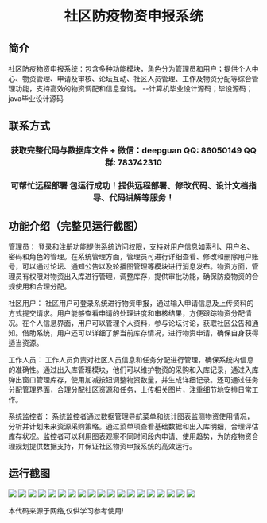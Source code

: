 <p><h1 align="center">社区防疫物资申报系统</h1></p>

## 简介
社区防疫物资申报系统：包含多种功能模块，角色分为管理员和用户；提供个人中心、物资管理、申请及审核、论坛互动、社区人员管理、工作及物资分配等综合管理功能，支持高效的物资调配和信息查询。    --计算机毕业设计源码；毕设源码；java毕业设计源码


## 联系方式
<p><h3 align="center">获取完整代码与数据库文件 + 微信：deepguan QQ: 86050149 QQ群: 783742310</h3></p>
<p><h3 align="center">可帮忙远程部署 包运行成功！提供远程部署、修改代码、设计文档指导、代码讲解等服务！</h3></p>

## 功能介绍（完整见运行截图）
管理员： 登录和注册功能提供系统访问权限，支持对用户信息如索引、用户名、密码和角色的管理。在系统管理方面，管理员可进行详细查看、修改和删除用户账号，可以通过论坛、通知公告以及轮播图管理等模块进行消息发布。物资方面，管理员有权限对物资出入库进行管理，调整库存，提供审批功能，确保防疫物资的合规使用和合理分配。

社区用户： 社区用户可登录系统进行物资申报，通过输入申请信息及上传资料的方式提交请求。用户能够查看申请的处理进度和审核结果，方便跟踪物资分配情况。在个人信息界面，用户可以管理个人资料，参与论坛讨论，获取社区公告和通知。借助系统，用户还可以详细了解当前库存情况，进行物资申请，确保自身获得适当资源。

工作人员： 工作人员负责对社区人员信息和任务分配进行管理，确保系统内信息的准确性。通过出入库管理模块，他们可以维护物资的采购和入库记录，通过入库弹出窗口管理库存，使用加减按钮调整物资数量，并生成详细记录。还可通过任务分配管理界面，合理分配社区资源和任务，上传相关图片，注重细节地安排日常工作。

系统监控者： 系统监控者通过数据管理导航菜单和统计图表监测物资使用情况，分析并计划未来资源采购策略。通过菜单项查看基础数据和出入库明细，合理评估库存状况。监控者可以利用图表观察不同时间段内申请、使用趋势，为防疫物资合理规划提供数据支持，并保证社区物资申报系统的高效运行。


## 运行截图
![](img/001.jpg)
![](img/002.jpg)
![](img/003.jpg)
![](img/004.jpg)
![](img/005.jpg)
![](img/006.jpg)
![](img/007.jpg)
![](img/008.jpg)
![](img/009.jpg)
![](img/010.jpg)
![](img/011.jpg)
![](img/012.jpg)
![](img/013.jpg)
![](img/014.jpg)
![](img/015.jpg)
![](img/016.jpg)
![](img/017.jpg)
![](img/018.jpg)
![](img/019.jpg)

<p>本代码来源于网络,仅供学习参考使用!</p>
